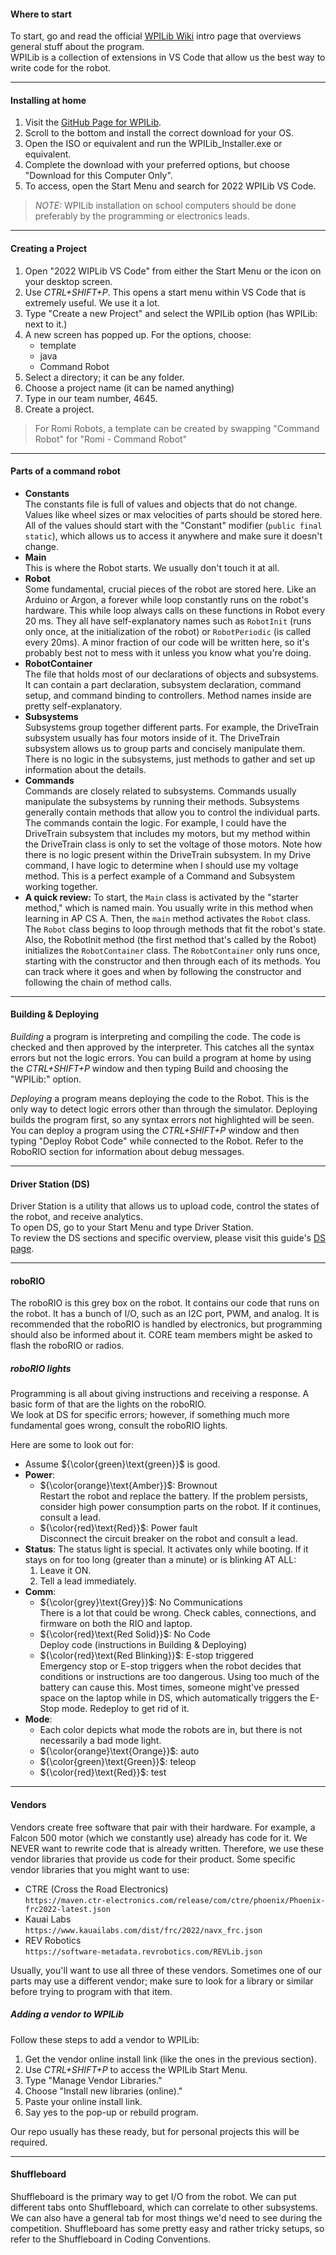 #### Where to start
To start, go and read the official [WPILib Wiki](https://docs.wpilib.org/en/stable/docs/software/what-is-wpilib.html) intro page that overviews general stuff about the program.   
WPILib is a collection of extensions in VS Code that allow us the best way to write code for the robot.  
___
#### Installing at home
1. Visit the [GitHub Page for WPILib](https://github.com/wpilibsuite/allwpilib/releases/tag/v2022.4.1).
2. Scroll to the bottom and install the correct download for your OS.
3. Open the ISO or equivalent and run the WPILib_Installer.exe or equivalent.
4. Complete the download with your preferred options, but choose "Download for this Computer Only".
5. To access, open the Start Menu and search for 2022 WPILib VS Code.   

> *NOTE:* WPILib installation on school computers should be done preferably by the programming or electronics leads.
___
#### Creating a Project
1. Open "2022 WIPLib VS Code" from either the Start Menu or the icon on your desktop screen.
2. Use *CTRL+SHIFT+P*. This opens a start menu within VS Code that is extremely useful. We use it a lot.
3. Type "Create a new Project" and select the WPILib option (has WPILib: next to it.)
4. A new screen has popped up. For the options, choose:
     * template
     * java
     * Command Robot
5. Select a directory; it can be any folder.
6. Choose a project name (it can be named anything)
7. Type in our team number, 4645. 
8. Create a project.
> For Romi Robots, a template can be created by swapping "Command Robot" for "Romi - Command Robot" 
___
#### Parts of a command robot
* **Constants**    
    The constants file is full of values and objects that do not change. Values like wheel sizes or max velocities of parts should be stored here. All of the values should start with the "Constant" modifier (```public final static```), which allows us to access it anywhere and make sure it doesn't change.
* **Main**    
    This is where the Robot starts. We usually don't touch it at all.
* **Robot**    
     Some fundamental, crucial pieces of the robot are stored here. Like an Arduino or Argon, a forever while loop constantly runs on the robot's hardware. This while loop always calls on these functions in Robot every 20 ms. They all have self-explanatory names such as ```RobotInit``` (runs only once, at the initialization of the robot) or ```RobotPeriodic``` (is called every 20ms). A minor fraction of our code will be written here, so it's probably best not to mess with it unless you know what you're doing.
* **RobotContainer**    
    The file that holds most of our declarations of objects and subsystems. It can contain a part declaration, subsystem declaration, command setup, and command binding to controllers. Method names inside are pretty self-explanatory.     
* **Subsystems**    
    Subsystems group together different parts. For example, the DriveTrain subsystem usually has four motors inside of it. The DriveTrain subsystem allows us to group parts and concisely manipulate them. There is no logic in the subsystems, just methods to gather and set up information about the details.
* **Commands**    
    Commands are closely related to subsystems. Commands usually manipulate the subsystems by running their methods. Subsystems generally contain methods that allow you to control the individual parts. The commands contain the logic. For example, I could have the DriveTrain subsystem that includes my motors, but my method within the DriveTrain class is only to set the voltage of those motors. Note how there is no logic present within the DriveTrain subsystem. In my Drive command, I have logic to determine when I should use my voltage method. This is a perfect example of a Command and Subsystem working together.
* **A quick review:** To start, the ```Main``` class is activated by the "starter method," which is named main. You usually write in this method when learning in AP CS A. Then, the ```main``` method activates the ```Robot``` class. The ```Robot``` class begins to loop through methods that fit the robot's state. Also, the RobotInit method (the first method that's called by the Robot) initializes the ```RobotContainer``` class. The ```RobotContainer``` only runs once, starting with the constructor and then through each of its methods. You can track where it goes and when by following the constructor and following the chain of method calls.   
___
#### Building & Deploying 
*Building* a program is interpreting and compiling the code. The code is checked and then approved by the interpreter. This catches all the syntax errors but not the logic errors. You can build a program at home by using the *CTRL+SHIFT+P* window and then typing Build and choosing the "WPILib:" option.    

*Deploying* a program means deploying the code to the Robot. This is the only way to detect logic errors other than through the simulator. Deploying builds the program first, so any syntax errors not highlighted will be seen. You can deploy a program using the *CTRL+SHIFT+P* window and then typing "Deploy Robot Code" while connected to the Robot. Refer to the RoboRIO section for information about debug messages.
___
#### Driver Station (DS) 
Driver Station is a utility that allows us to upload code, control the states of the robot, and receive analytics.    
To open DS, go to your Start Menu and type Driver Station.    
To review the DS sections and specific overview, please visit this guide's [DS page](https://github.com/Aidan747/FRC-Offseason-2022/wiki/Tools#driverstation-ds).
___
#### roboRIO
The roboRIO is this grey box on the robot. It contains our code that runs on the robot. It has a bunch of I/O, such as an I2C port, PWM, and analog. It is recommended that the roboRIO is handled by electronics, but programming should also be informed about it. CORE team members might be asked to flash the roboRIO or radios.    

##### roboRIO lights
Programming is all about giving instructions and receiving a response. A basic form of that are the lights on the roboRIO.    
We look at DS for specific errors; however, if something much more fundamental goes wrong, consult the roboRIO lights.    
    
Here are some to look out for:    
* Assume ${\color{green}\text{green}}$ is good.
* **Power**: 
    * ${\color{orange}\text{Amber}}$: Brownout    
    Restart the robot and replace the battery. If the problem persists, consider high power consumption parts on the robot. If it continues, consult a lead.
    * ${\color{red}\text{Red}}$: Power fault    
    Disconnect the circuit breaker on the robot and consult a lead.
* **Status**:
    The status light is special. It activates only while booting. If it stays on for too long (greater than a minute) or is blinking AT ALL:
    1. Leave it ON.
    2. Tell a lead immediately.
* **Comm**:
    * ${\color{grey}\text{Grey}}$: No Communications    
    There is a lot that could be wrong. Check cables, connections, and firmware on both the RIO and laptop.
    * ${\color{red}\text{Red Solid}}$: No Code    
    Deploy code (instructions in Building & Deploying)
    * ${\color{red}\text{Red Blinking}}$: E-stop triggered    
    Emergency stop or E-stop triggers when the robot decides that conditions or instructions are too dangerous. Using too much of the battery can cause this. Most times, someone might've pressed space on the laptop while in DS, which automatically triggers the E-Stop mode. Redeploy to get rid of it.
* **Mode**:
    * Each color depicts what mode the robots are in, but there is not necessarily a bad mode light.
    * ${\color{orange}\text{Orange}}$: auto
    * ${\color{green}\text{Green}}$: teleop
    * ${\color{red}\text{Red}}$: test
___
#### Vendors
Vendors create free software that pair with their hardware. For example, a Falcon 500 motor (which we constantly use) already has code for it. We NEVER want to rewrite code that is already written. Therefore, we use these vendor libraries that provide us code for their product. Some specific vendor libraries that you might want to use:
* CTRE (Cross the Road Electronics)   
    ```https://maven.ctr-electronics.com/release/com/ctre/phoenix/Phoenix-frc2022-latest.json```
* Kauai Labs    
    ```https://www.kauailabs.com/dist/frc/2022/navx_frc.json```
* REV Robotics    
    ```https://software-metadata.revrobotics.com/REVLib.json```    

Usually, you'll want to use all three of these vendors. Sometimes one of our parts may use a different vendor; make sure to look for a library or similar before trying to program with that item.
    
##### Adding a vendor to WPILib
Follow these steps to add a vendor to WPILib:
1. Get the vendor online install link (like the ones in the previous section).
2. Use *CTRL+SHIFT+P* to access the WPILib Start Menu.
3. Type "Manage Vendor Libraries."
4. Choose "Install new libraries (online)."
5. Paste your online install link.
6. Say yes to the pop-up or rebuild program.    

Our repo usually has these ready, but for personal projects this will be required.
___
#### Shuffleboard
Shuffleboard is the primary way to get I/O from the robot. We can put different tabs onto Shuffleboard, which can correlate to other subsystems. We can also have a general tab for most things we'd need to see during the competition. Shuffleboard has some pretty easy and rather tricky setups, so refer to the Shuffleboard in Coding Conventions. 